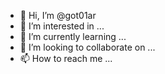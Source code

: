 - 👋 Hi, I’m @got01ar
- 👀 I’m interested in ...
- 🌱 I’m currently learning ...
- 💞️ I’m looking to collaborate on ...
- 📫 How to reach me ...

<!---
got01ar/got01ar is a ✨ special ✨ repository because its `README.md` (this file) appears on your GitHub profile.
You can click the Preview link to take a look at your changes.
--->
